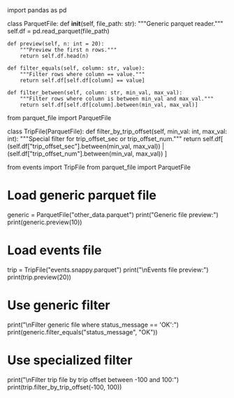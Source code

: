 import pandas as pd

class ParquetFile:
    def __init__(self, file_path: str):
        """Generic parquet reader."""
        self.df = pd.read_parquet(file_path)

    def preview(self, n: int = 20):
        """Preview the first n rows."""
        return self.df.head(n)

    def filter_equals(self, column: str, value):
        """Filter rows where column == value."""
        return self.df[self.df[column] == value]

    def filter_between(self, column: str, min_val, max_val):
        """Filter rows where column is between min_val and max_val."""
        return self.df[self.df[column].between(min_val, max_val)]



from parquet_file import ParquetFile

class TripFile(ParquetFile):
    def filter_by_trip_offset(self, min_val: int, max_val: int):
        """Special filter for trip_offset_sec or trip_offset_num."""
        return self.df[
            (self.df["trip_offset_sec"].between(min_val, max_val)) |
            (self.df["trip_offset_num"].between(min_val, max_val))
        ]

from events import TripFile
from parquet_file import ParquetFile

# Load generic parquet file
generic = ParquetFile("other_data.parquet")
print("Generic file preview:")
print(generic.preview(10))

# Load events file
trip = TripFile("events.snappy.parquet")
print("\nEvents file preview:")
print(trip.preview(20))

# Use generic filter
print("\nFilter generic file where status_message == 'OK':")
print(generic.filter_equals("status_message", "OK"))

# Use specialized filter
print("\nFilter trip file by trip offset between -100 and 100:")
print(trip.filter_by_trip_offset(-100, 100))




